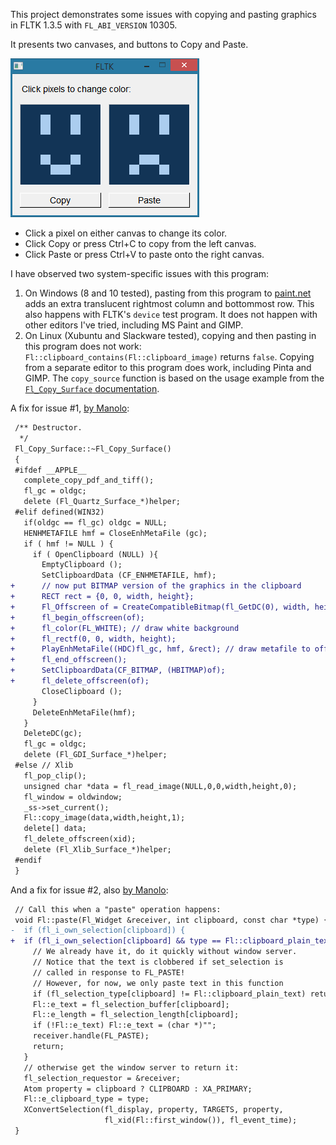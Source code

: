 This project demonstrates some issues with copying and pasting graphics in FLTK 1.3.5 with `FL_ABI_VERSION` 10305.

It presents two canvases, and buttons to Copy and Paste.

![Screenshot](screenshot.png)

- Click a pixel on either canvas to change its color.
- Click Copy or press Ctrl+C to copy from the left canvas.
- Click Paste or press Ctrl+V to paste onto the right canvas.

I have observed two system-specific issues with this program:

1. On Windows (8 and 10 tested), pasting from this program to [paint.net](https://www.getpaint.net/) adds an extra translucent rightmost column and bottommost row. This also happens with FLTK's `device` test program. It does not happen with other editors I've tried, including MS Paint and GIMP.
2. On Linux (Xubuntu and Slackware tested), copying and then pasting in this program does not work: `Fl::clipboard_contains(Fl::clipboard_image)` returns `false`. Copying from a separate editor to this program does work, including Pinta and GIMP. The `copy_source` function is based on the usage example from the [`Fl_Copy_Surface` documentation](https://www.fltk.org/doc-1.3/classFl__Copy__Surface.html).

A fix for issue #1, [by Manolo](https://groups.google.com/d/msg/fltkgeneral/8Js7Fgf_86c/ETTY_DnLDgAJ):

```diff
 /** Destructor.
  */
 Fl_Copy_Surface::~Fl_Copy_Surface()
 {
 #ifdef __APPLE__
   complete_copy_pdf_and_tiff();
   fl_gc = oldgc;
   delete (Fl_Quartz_Surface_*)helper;
 #elif defined(WIN32)
   if(oldgc == fl_gc) oldgc = NULL;
   HENHMETAFILE hmf = CloseEnhMetaFile (gc);
   if ( hmf != NULL ) {
     if ( OpenClipboard (NULL) ){
       EmptyClipboard ();
       SetClipboardData (CF_ENHMETAFILE, hmf);
+      // now put BITMAP version of the graphics in the clipboard
+      RECT rect = {0, 0, width, height};
+      Fl_Offscreen of = CreateCompatibleBitmap(fl_GetDC(0), width, height);
+      fl_begin_offscreen(of);
+      fl_color(FL_WHITE); // draw white background
+      fl_rectf(0, 0, width, height);
+      PlayEnhMetaFile((HDC)fl_gc, hmf, &rect); // draw metafile to offscreen buffer
+      fl_end_offscreen();
+      SetClipboardData(CF_BITMAP, (HBITMAP)of);
+      fl_delete_offscreen(of);
       CloseClipboard ();
     }
     DeleteEnhMetaFile(hmf);
   }
   DeleteDC(gc);
   fl_gc = oldgc;
   delete (Fl_GDI_Surface_*)helper;
 #else // Xlib
   fl_pop_clip(); 
   unsigned char *data = fl_read_image(NULL,0,0,width,height,0);
   fl_window = oldwindow; 
   _ss->set_current();
   Fl::copy_image(data,width,height,1);
   delete[] data;
   fl_delete_offscreen(xid);
   delete (Fl_Xlib_Surface_*)helper;
 #endif
 }
```

And a fix for issue #2, also [by Manolo](https://groups.google.com/d/msg/fltkgeneral/8Js7Fgf_86c/RQsfBdTgDgAJ):

```diff
 // Call this when a "paste" operation happens:
 void Fl::paste(Fl_Widget &receiver, int clipboard, const char *type) {
-  if (fl_i_own_selection[clipboard]) {
+  if (fl_i_own_selection[clipboard] && type == Fl::clipboard_plain_text) {
     // We already have it, do it quickly without window server.
     // Notice that the text is clobbered if set_selection is
     // called in response to FL_PASTE!
     // However, for now, we only paste text in this function
     if (fl_selection_type[clipboard] != Fl::clipboard_plain_text) return; //TODO: allow copy/paste of image within same app
     Fl::e_text = fl_selection_buffer[clipboard];
     Fl::e_length = fl_selection_length[clipboard];
     if (!Fl::e_text) Fl::e_text = (char *)"";
     receiver.handle(FL_PASTE);
     return;
   }
   // otherwise get the window server to return it:
   fl_selection_requestor = &receiver;
   Atom property = clipboard ? CLIPBOARD : XA_PRIMARY;
   Fl::e_clipboard_type = type;
   XConvertSelection(fl_display, property, TARGETS, property,
                     fl_xid(Fl::first_window()), fl_event_time);
 }
```
